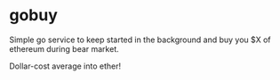 # gobuy

Simple go service to keep started in the background and buy you $X of ethereum
during bear market.

Dollar-cost average into ether!
